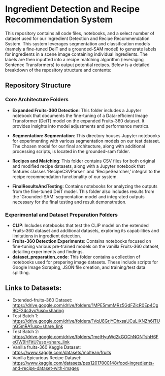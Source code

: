 # Ingredient Detection and Recipe Recommendation System

This repository contains all code files, notebooks, and a select number of dataset used for our Ingredient Detection and Recipe Recommendation System. This system leverages segmentation and classification models (namely a fine-tuned DeiT and a grounded-SAM model) to generate labels for ingredients in a scene image containing individual ingredients. The labels are then inputted into a recipe matching algorithm (leveraging Sentence Transformers) to output potential recipes. Below is a detailed breakdown of the repository structure and contents:

## Repository Structure

### Core Architecture Folders

- **Expanded Fruits-360 Detection**: This folder includes a Jupyter notebook that documents the fine-tuning of a Data-efficient Image Transformer (DeiT) model on the expanded Fruits-360 dataset. It provides insights into model adjustments and performance metrics.

- **Segmentation: Segmentation**: This directory houses Jupyter notebooks for experimenting with various segmentation models on our test dataset. The chosen model for our final architecture, along with additional processing scripts, is located in the grounded-sam folder.

- **Recipes and Matching**: This folder contains CSV files for both original and modified recipe datasets, along with a Jupyter notebook that features classes 'RecipeCSVParser' and 'RecipeSearcher,' integral to the recipe recommendation functionality of our system. 

- **FinalResultsAndTesting**: Contains notebooks for analyzing the outputs from the fine-tuned DeiT model. This folder also includes results from the 'Grounded-SAM' segmentation model and integrated outputs necessary for the final testing and result demonstration.

### Experimental and Dataset Preparation Folders

- **CLIP**: Includes notebooks that test the CLIP model on the extended Fruits-360 dataset and additional datasets, exploring its capabilities and limitations in ingredient detection.
- **Fruits-360 Detection Experiments**: Contains notebooks focused on fine-tuning various pre-trained models on the vanilla Fruits-360 dataset, detailing experiments and findings.
- **dataset_preparation_code**: This folder contains a collection of notebooks used for preparing image datasets. These include scripts for Google Image Scraping, JSON file creation, and training/test data splitting.

## Links to Datasets:

- Extended-fruits-360 Dataset: https://drive.google.com/drive/folders/1MPE5mmMRz5GdFZicR0Ep4Cg9CF24c3yx?usp=sharing
- Test Batch 1: https://drive.google.com/drive/folders/1VqU8GrjYOhxsaUCuLiXNZh6iTUnG5mRA?usp=share_link
- Test Batch 2: https://drive.google.com/drive/folders/1meIHyuWd2kGOChNONTshH6FeOW9HFitU?usp=share_link
- Vanilla fruits-360 Kaggle Dataset: https://www.kaggle.com/datasets/moltean/fruits
- Vanilla Epicurious Recipe Dataset: https://www.kaggle.com/datasets/pes12017000148/food-ingredients-and-recipe-dataset-with-images
